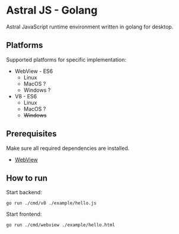 # Astral JS - Golang

Astral JavaScript runtime environment written in golang for desktop.

## Platforms

Supported platforms for specific implementation:

* WebView - ES6
  * Linux
  * MacOS ?
  * Windows ?
* V8 - ES6
  * Linux
  * MacOS ?
  * ~~Windows~~

## Prerequisites

Make sure all required dependencies are installed.

* [WebView](https://github.com/webview/webview#prerequisites)

## How to run

Start backend:

```shell
go run ./cmd/v8 ./example/hello.js 
```

Start frontend:

```shell
go run ./cmd/webview ./example/hello.html 
```
